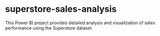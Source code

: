 # superstore-sales-analysis
This Power BI project provides detailed analysis and visualization of sales performance using the Superstore dataset.

